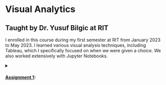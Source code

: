 # Visual Analytics

## Taught by Dr. Yusuf Bilgic at RIT

I enrolled in this course during my first semester at RIT from January 2023 to May 2023. I learned various visual analysis techniques, including Tableau, which I specifically focused on when we were given a choice. We also worked extensively with Jupyter Notebooks.

<details><summary>

#### [Assignment 1](Assignment1):

</summary>

##### [Completed Tableau Viz](https://public.tableau.com/views/Grace_Tokyo/AirbnbinTokyoJapan?:language=en-US&:display_count=n&:origin=viz_share_link) 
> 1. [Obtain a dataset from AirBnB.](http://insideairbnb.com/get-the-data/)
>
  > I chose to focus my viz on Tokyo because that is where I was living at the time that I took the course.
> 
> 2. Explore the data.
> 
> 3. Create four interactive visualizations.
>
> 4. Create an interactive dashboard using the visualizations.
>
> 5. Create at least two story points regarding the dashboards and visualizations.

</details>
